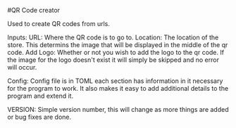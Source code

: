 #QR Code creator 

Used to create QR codes from urls.

Inputs:
  URL: Where the QR code is to go to.
  Location: The location of the store. This determins the image that will be displayed in the middle of the qr code.
  Add Logo: Whether or not you wish to add the logo to the qr code. If the image for the logo doesn't exist it will
      simply be skipped and no error will occur.


Config:
  Config file is in TOML each section has information in it necessary
  for the program to work. It also makes it easy to add additional details to the program and extend it.

  VERSION: Simple version number, this will change as more things are added or bug fixes are done.